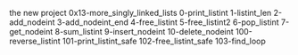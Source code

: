 the new project 0x13-more_singly_linked_lists
0-print_listint
1-listint_len
2-add_nodeint
3-add_nodeint_end
4-free_listint
5-free_listint2
6-pop_listint
7-get_nodeint
8-sum_listint
9-insert_nodeint
10-delete_nodeint
100-reverse_listint
101-print_listint_safe
102-free_listint_safe
103-find_loop
